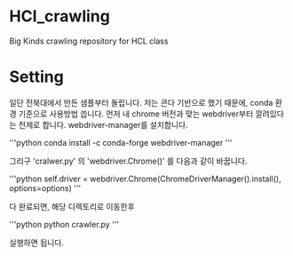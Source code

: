 # HCI_crawling
Big Kinds crawling repository for HCL class

# Setting
일단 전북대에서 만든 샘플부터 돌립니다.
저는 콘다 기반으로 했기 때문에, conda 환경 기준으로 사용방법 씁니다.
먼저 내 chrome 버전과 맞는 webdriver부터 깔려있다는 전제로 합니다.
webdriver-manager를 설치합니다.

'''python
 conda install -c conda-forge webdriver-manager 
 '''

그리구 'cralwer.py' 의 'webdriver.Chrome()' 를 다음과 같이 바꿉니다.

'''python 
self.driver = webdriver.Chrome(ChromeDriverManager().install(), options=options)
'''

다 완료되면, 해당 디렉토리로 이동한후

'''python
python crawler.py 
''' 

실행하면 됩니다.
